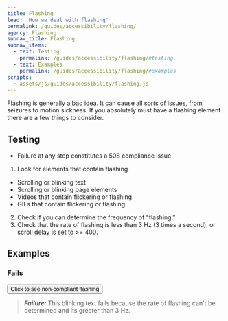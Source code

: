 ```yaml
---
title: Flashing
lead: 'How we deal with flashing'
permalink: /guides/accessibility/flashing/
agency: Flashing
subnav_title: Flashing
subnav_items:
  - text: Testing
    permalink: /guides/accessibility/flashing/#testing
  - text: Examples
    permalink: /guides/accessibility/flashing/#examples
scripts:
  - assets/js/guides/accessibility/flashing.js
---
```

Flashing is generally a bad idea. It can cause all sorts of issues, from seizures to motion sickness. If you absolutely must have a flashing element there are a few things to consider.
## Testing

* Failure at any step constitutes a 508 compliance issue

1. Look for elements that contain flashing
  * Scrolling or blinking text
  * Scrolling or blinking page elements
  * Videos that contain flickering or flashing
  * GIFs that contain flickering or flashing
2. Check if you can determine the frequency of "flashing."
3. Check that the rate of flashing is less than 3 Hz (3 times a second), or scroll delay is set to >= 400.

## Examples

### Fails
<button type='button' id='blinkbutton'>Click to see non-compliant flashing</button>
<span class='blink' style='display:none;'>This text is blinking</span>

> ___Failure:___ This blinking text fails because the rate of flashing can't be determined and its greater than 3 Hz.
